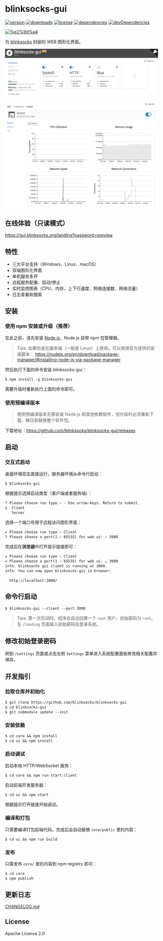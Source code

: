 # blinksocks-gui

[![version](https://img.shields.io/npm/v/blinksocks-gui.svg)](https://www.npmjs.com/package/blinksocks-gui)
[![downloads](https://img.shields.io/npm/dt/blinksocks-gui.svg)](https://www.npmjs.com/package/blinksocks-gui)
[![license](https://img.shields.io/npm/l/blinksocks-gui.svg)](https://github.com/blinksocks/blinksocks-gui/blob/master/LICENSE)
[![dependencies](https://img.shields.io/david/blinksocks/blinksocks-gui.svg)](https://www.npmjs.com/package/blinksocks-gui)
[![devDependencies](https://img.shields.io/david/dev/blinksocks/blinksocks-gui.svg)](https://www.npmjs.com/package/blinksocks-gui)

[![%e2%9d%a4](https://img.shields.io/badge/made%20with-%e2%9d%a4-ff69b4.svg)](https://github.com/blinksocks/blinksocks-gui)

为 [blinksocks](https://github.com/blinksocks/blinksocks) 封装的 WEB 图形化界面。

![](screenshot-0.png)

![](screenshot-1.png)

## 在线体验（只读模式）

https://gui.blinksocks.org/landing?password=preview

## 特性

- 三大平台支持（Windows、Linux、macOS）
- 双端图形化界面
- 单机服务多开
- 远程服务配置、启动/停止
- 实时监控图表（CPU、内存、上下行速度、网络连接数、网络流量）
- 日志查看和搜索

## 安装

### 使用 npm 安装或升级（推荐）

在此之前，请先安装 [Node.js](https://nodejs.org/en/)，Node.js 自带 npm 包管理器。

> Tips: 如果你是在服务端（一般是 Linux）上使用，可以使用官方提供的安装脚本：
> https://nodejs.org/en/download/package-manager/#installing-node-js-via-package-manager

然后执行下面的命令安装 blinksocks-gui：

```
$ npm install -g blinksocks-gui
```

需要升级时重新执行上面的命令即可。

### 使用预编译版本

> 使用预编译版本无需安装 Node.js 和其他依赖软件，但升级时必须重新下载、解压和替换整个软件包。

下载地址：https://github.com/blinksocks/blinksocks-gui/releases

## 启动

### 交互式启动

桌面环境双击直接运行，服务器环境从命令行启动：

```
$ blinksocks-gui
```

根据提示选择启动类型（客户端或者服务端）：

```
? Please choose run type › - Use arrow-keys. Return to submit.
❯  Client
   Server
```

选择一个端口号用于远程访问图形界面：

```
✔ Please choose run type › Client
? Please choose a port(1 ~ 65535) for web ui: › 3000
```

完成后在**浏览器**中打开提示链接即可：

```
✔ Please choose run type › Client
✔ Please choose a port(1 ~ 65535) for web ui: … 3000
info: blinksocks gui client is running at 3000.
info: You can now open blinksocks-gui in browser:

  http://localhost:3000/

```

## 命令行启动

```
$ blinksocks-gui --client --port 3000
```

> Tips: 第一次启动时，程序会自动创建一个 `root` 用户，初始密码为 `root`。在 `/landing` 页面输入初始密码后登录系统。

## 修改初始登录密码

转到 `/settings` 页面或点击左侧 `Settings` 菜单进入系统配置面板修改相关配置并保存。

## 开发指引

### 拉取仓库并初始化

```
$ git clone https://github.com/blinksocks/blinksocks-gui
$ cd blinksocks-gui
$ git submodule update --init
```

### 安装依赖

```
$ cd core && npm install
$ cd ui && npm install
```

### 启动调试

启动本地 HTTP/WebSocket 服务：

```
$ cd core && npm run start:client
```

启动前端开发服务器：

```
$ cd ui && npm start
```

根据提示打开链接开始调试。

### 编译和打包

只需要编译打包前端代码，完成后会自动替换 `core/public` 里的内容：

```
$ cd ui && npm run build
```

### 发布

只需发布 `core/` 里的内容到 npm registry 即可：

```
$ cd core
$ npm publish
```

## 更新日志

[CHANGELOG.md](CHANGELOG.md)

## License

Apache License 2.0
